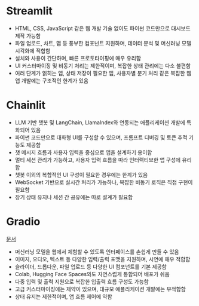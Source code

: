 # Streamlit

- HTML, CSS, JavaScript 같은 웹 개발 기술 없이도 파이썬 코드만으로 대시보드 제작 가능함
- 파일 업로드, 차트, 맵 등 풍부한 컴포넌트 지원하며, 데이터 분석 및 머신러닝 모델 시각화에 적합함
- 설치와 사용이 간단하며, 빠른 프로토타이핑에 매우 유리함
- UI 커스터마이징 및 비동기 처리는 제한적이며, 복잡한 상태 관리에는 다소 불편함
- 여러 단계가 얽히는 앱, 상태 저장이 필요한 앱, 사용자별 분기 처리 같은 복잡한 웹앱 개발에는 구조적인 한계가 있음

# Chainlit

- LLM 기반 챗봇 및 LangChain, LlamaIndex와 연동되는 애플리케이션 개발에 특화되어 있음
- 파이썬 코드만으로 대화형 UI를 구성할 수 있으며, 프롬프트 디버깅 및 토큰 추적 기능도 제공함
- 챗 메시지 흐름과 사용자 입력을 중심으로 앱을 설계하기 용이함
- 멀티 세션 관리가 가능하고, 사용자 입력 흐름을 따라 인터랙티브한 앱 구성에 유리함
- 챗봇 이외의 복합적인 UI 구성이 필요한 경우에는 한계가 있음
- WebSocket 기반으로 실시간 처리가 가능하나, 복잡한 비동기 로직은 직접 구현이 필요함
- 장기 상태 유지나 세션 간 공유에는 따로 설계가 필요함


# Gradio

[문서](https://www.gradio.app/docs/gradio/interface)
- 머신러닝 모델을 웹에서 체험할 수 있도록 인터페이스를 손쉽게 만들 수 있음
- 이미지, 오디오, 텍스트 등 다양한 입력/출력 포맷을 지원하며, 시연에 매우 적합함
- 슬라이더, 드롭다운, 파일 업로드 등 다양한 UI 컴포넌트를 기본 제공함
- Colab, Hugging Face Spaces와도 자연스럽게 통합되어 배포가 쉬움
- 다중 입력 및 출력 지원으로 복잡한 입출력 흐름 구성도 가능함
- 고급 커스터마이징에는 제약이 있으며, 대규모 애플리케이션 개발에는 부적합함
- 상태 유지는 제한적이며, 앱 흐름 제어에 약함

